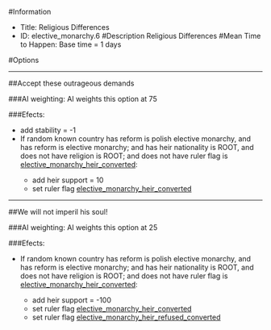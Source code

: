 #Information
 - Title: Religious Differences
 - ID: elective_monarchy.6
#Description
Religious Differences
#Mean Time to Happen:
Base time = 1 days

#Options

___
##Accept these outrageous demands

###AI weighting:
AI weights this option at 75


###Efects:<ul><li>add stability = -1</li><li>If random known country has reform is polish elective monarchy, and has reform is elective monarchy; and  has heir nationality is ROOT, and does not have religion is ROOT; and does not have ruler flag is [elective_monarchy_heir_converted](../flags/elective_monarchy_heir_converted.md):</li><ul><li>add heir support = 10</li><li>set ruler flag [elective_monarchy_heir_converted](../flags/elective_monarchy_heir_converted.md)</li></ul></ul>

___
##We will not imperil his soul!

###AI weighting:
AI weights this option at 25


###Efects:<ul><li>If random known country has reform is polish elective monarchy, and has reform is elective monarchy; and  has heir nationality is ROOT, and does not have religion is ROOT; and does not have ruler flag is [elective_monarchy_heir_converted](../flags/elective_monarchy_heir_converted.md):</li><ul><li>add heir support = -100</li><li>set ruler flag [elective_monarchy_heir_converted](../flags/elective_monarchy_heir_converted.md)</li><li>set ruler flag [elective_monarchy_heir_refused_converted](../flags/elective_monarchy_heir_refused_converted.md)</li></ul></ul>
